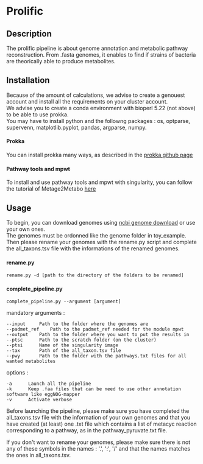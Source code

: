 # Prolific

## Description

The prolific pipeline is about genome annotation and metabolic pathway reconstruction. From .fasta genomes, it enables to find if strains of bacteria are theorically able to produce metabolites.

## Installation

Because of the amount of calculations, we advise to create a genouest account and install all the requirements on your cluster account.  
We advise you to create a conda environment with bioperl 5.22 (not above) to be able to use prokka.  
You may have to install python and the followng packages : os, optparse, supervenn, matplotlib.pyplot, pandas, argparse, numpy.

#### Prokka
You can install prokka many ways, as described in the [prokka github page](https://github.com/tseemann/prokka)

#### Pathway tools and mpwt
To install and use pathway tools and mpwt with singularity, you can follow the tutorial of Metage2Metabo [here](https://metage2metabo.readthedocs.io/en/latest/install.html#installation-with-singularity-e-g-on-a-cluster)


## Usage

To begin, you can download genomes using [ncbi genome download](https://github.com/kblin/ncbi-genome-download) or use your own ones.  
The genomes must be ordonned like the genome folder in toy_example.  
Then please rename your genomes with the rename.py script and complete the all_taxons.tsv file with the informations of the renamed genomes.

#### rename.py

`rename.py -d [path to the directory of the folders to be renamed]`

#### complete_pipeline.py

`complete_pipeline.py --argument [argument]`
	
mandatory arguments :  

	--input		Path to the folder where the genomes are
	--padmet_ref	Path to the padmet_ref needed for the module mpwt
	--output	Path to the folder where you want to put the results in
	--ptsc		Path to the scratch folder (on the cluster)
	--ptsi		Name of the singularity image
	--tax		Path of the all_taxon.tsv file
	--pwy		Path to the folder with the pathways.txt files for all wanted metabolites

options :

	-a		Launch all the pipeline
	-k		Keep .faa files that can be need to use other annotation software like eggNOG-mapper
	-v		Activate verbose  

Before launching the pipeline, please make sure you have completed the all_taxons.tsv file with the information of your own genomes and that you have created (at least) one .txt file which contains a list of metacyc reaction corresponding to a pathway, as in the pathway_pyruvate.txt file.

If you don't want to rename your genomes, please make sure there is not any of these symbols in the names : '.', ':', '/' and that the names matches the ones in all_taxons.tsv.

